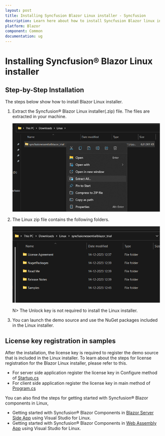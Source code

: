 ```yaml
---
layout: post
title: Installing Syncfusion Blazor Linux installer - Syncfusion
description: Learn here about how to install Syncfusion Blazor linux installer after downloading from our Syncfusion website. 
platform: Blazor
component: Common
documentation: ug
---
```


# Installing Syncfusion&reg; Blazor Linux installer

## Step-by-Step Installation

The steps below show how to install Blazor Linux installer.

1. Extract the Syncfusion&reg; Blazor Linux installer(.zip) file. The files are extracted in your machine.

   ![Welcome wizard](images/Linux_Installer1.png)
   

2. The Linux zip file contains the following folders.

   ![License Agreement](images/Linux_Installer2.png)   
   
   N> The Unlock key is not required to install the Linux installer.


4. You can launch the demo source and use the NuGet packages included in the Linux installer.



## License key registration in samples

After the installation, the license key is required to register the demo source that is included in the Linux installer. To learn about the steps for license registration for the Blazor Linux installer, please refer to this.

* For server side application register the license key in Configure method of [Startup.cs](https://blazor.syncfusion.com/documentation/getting-started/license-key/how-to-register-in-an-application#blazor-server-app)
* For client side application register the license key in main method of [Program.cs](https://blazor.syncfusion.com/documentation/getting-started/license-key/how-to-register-in-an-application#blazor-webassembly-app)

You can also find the steps for getting started with Syncfusion&reg; Blazor components in Linux,

* Getting started with Syncfusion&reg; Blazor Components in [Blazor Server Side App](https://blazor.syncfusion.com/documentation/getting-started/blazor-server-side-mac/#getting-started-with-syncfusion-blazor-components-in-blazor-server-side-app-using-visual-studio-for-mac) using Visual Studio for Linux.
* Getting started with Syncfusion&reg; Blazor Components in [Web Assembly App](https://blazor.syncfusion.com/documentation/getting-started/blazor-webassembly-visual-studio-mac/) using Visual Studio for Linux.